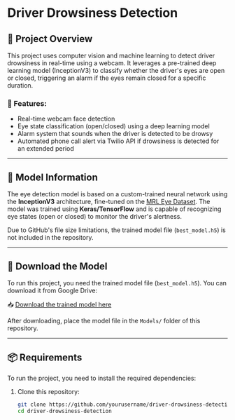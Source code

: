 # Driver Drowsiness Detection

## 🚗 Project Overview

This project uses computer vision and machine learning to detect driver drowsiness in real-time using a webcam. It leverages a pre-trained deep learning model (InceptionV3) to classify whether the driver's eyes are open or closed, triggering an alarm if the eyes remain closed for a specific duration.

### 📸 Features:
- Real-time webcam face detection
- Eye state classification (open/closed) using a deep learning model
- Alarm system that sounds when the driver is detected to be drowsy
- Automated phone call alert via Twilio API if drowsiness is detected for an extended period

---

## 🧠 Model Information

The eye detection model is based on a custom-trained neural network using the **InceptionV3** architecture, fine-tuned on the [MRL Eye Dataset](https://www.kaggle.com/datasets). The model was trained using **Keras/TensorFlow** and is capable of recognizing eye states (open or closed) to monitor the driver's alertness.

Due to GitHub's file size limitations, the trained model file (`best_model.h5`) is not included in the repository.

---

## 🔗 Download the Model

To run this project, you need the trained model file (`best_model.h5`). You can download it from Google Drive:

📥 [Download the trained model here](https://drive.google.com/file/d/1mPbdeVGKRlMhYuArUsoCv2q2hLELuSpp/view?usp=sharing)

After downloading, place the model file in the `Models/` folder of this repository.

---

## 📦 Requirements

To run the project, you need to install the required dependencies:

1. Clone this repository:
   ```bash
   git clone https://github.com/yourusername/driver-drowsiness-detection.git
   cd driver-drowsiness-detection
